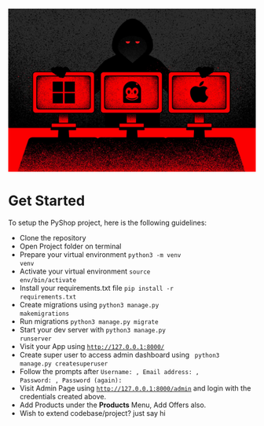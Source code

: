 <p align="center"><img src="/img.jpg"></p>


# Get Started
To setup the PyShop project, here is the following guidelines:
* Clone the repository 
* Open Project folder on terminal 
* Prepare your virtual environment <code>python3 -m venv venv</code> 
* Activate your virtual environment <code>source env/bin/activate</code>
* Install your requirements.txt file <code>pip install -r requirements.txt</code>
* Create migrations using <code>python3 manage.py makemigrations</code> 
* Run migrations <code>python3 manage.py migrate</code>
* Start your dev server with <code>python3 manage.py runserver</code>
* Visit your App using <code>http://127.0.0.1:8000/</code>
* Create super user to access admin dashboard using <code> python3 manage.py createsuperuser</code>
* Follow the prompts after <code>Username: , Email address: , Password: , Password (again): </code>
* Visit Admin Page using <code>http://127.0.0.1:8000/admin</code> and login with the credentials created above.
* Add Products under the <b>Products</b> Menu, Add Offers also.
* Wish to extend codebase/project? just say hi
